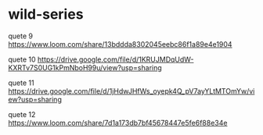 # wild-series
quete 9
https://www.loom.com/share/13bddda8302045eebc86f1a89e4e1904

quete 10
https://drive.google.com/file/d/1KRUJMDqUdW-KXRTv7S0UG1kPmNboH99u/view?usp=sharing

quete 11
https://drive.google.com/file/d/1jHdwJHfWs_oyepk4Q_pV7ayYLtMTOmYw/view?usp=sharing

quete 12
https://www.loom.com/share/7d1a173db7bf45678447e5fe6f88e34e
